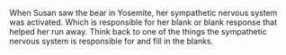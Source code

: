 When Susan saw the bear in Yosemite, her sympathetic nervous system was
activated. Which is responsible for her blank or blank response that helped her
run away. Think back to one of the things the sympathetic nervous system is
responsible for and fill in the blanks.
